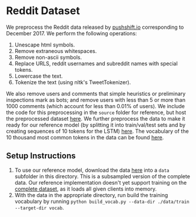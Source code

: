 # Reddit Dataset

We preprocess the Reddit data released by [pushshift.io](https://files.pushshift.io/reddit/) corresponding to December 2017. We perform the following operations:

1. Unescape html symbols.
2. Remove extraneous whitespaces.
3. Remove non-ascii symbols.
4. Replace URLS, reddit usernames and subreddit names with special tokens.
5. Lowercase the text.
6. Tokenize the text (using nltk's TweetTokenizer).

We also remove users and comments that simple heuristics or preliminary inspections mark as bots; and remove users with less than 5 or more than 1000 comments (which account for less than 0.01% of users). We include the code for this preprocessing in the ```source``` folder for reference, but host the preprocessed dataset [here](https://drive.google.com/file/d/1CXufUKXNpR7Pn8gUbIerZ1-qHz1KatHH/view?usp=sharing). We further preprocess the data to make it ready for our reference model (by splitting it into train/val/test sets and by creating sequences of 10 tokens for the LSTM) [here](https://drive.google.com/file/d/1lT1Z0N1weG-oA2PgC1Jak_WQ6h3bu7V_/view?usp=sharing). The vocabulary of the 10 thousand most common tokens in the data can be found [here](https://drive.google.com/file/d/1I-CRlfAeiriLmAyICrmlpPE5zWJX4TOY/view?usp=sharing).

## Setup Instructions

1. To use our reference model, download the data [here](https://drive.google.com/file/d/1PwBpAEMYKNpnv64cQ2TIQfSc_vPbq3OQ/view?usp=sharing) into a ```data``` subfolder in this directory. This is a subsampled version of the complete data. Our reference implementation doesn't yet support training on the [complete dataset](https://drive.google.com/file/d/1lT1Z0N1weG-oA2PgC1Jak_WQ6h3bu7V_/view?usp=sharing), as it loads all given clients into memory.
2. With the data in the appropriate directory, run build the training vocabulary by running ```python build_vocab.py --data-dir ./data/train --target-dir vocab```.
